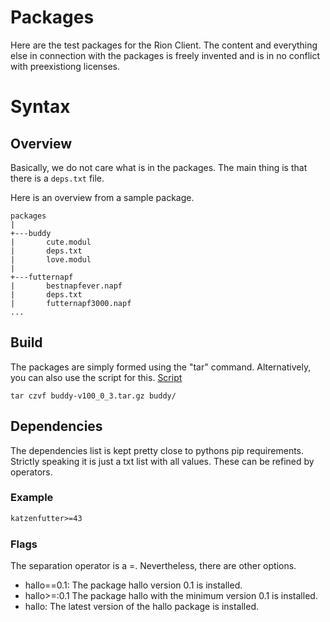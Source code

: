 # Packages

Here are the test packages for the Rion Client. The content and everything else in connection with the packages is freely invented and is in no conflict with preexistiong licenses. 

# Syntax 
## Overview
Basically, we do not care what is in the packages. The main thing is that there is a ``deps.txt`` file.

Here is an overview from a sample package. 

```
packages
|
+---buddy
|       cute.modul
|       deps.txt
|       love.modul
|
+---futternapf
|       bestnapfever.napf
|       deps.txt
|       futternapf3000.napf
...
```
## Build
The packages are simply formed using the "tar" command. Alternatively, you can also use the script for this. [Script](/package/extract/makepacs.sh)
```shell
tar czvf buddy-v100_0_3.tar.gz buddy/
```

## Dependencies
The dependencies list is kept pretty close to pythons pip requirements. 
Strictly speaking it is just a txt list with all values. These can be refined by operators. 

### Example
```txt
katzenfutter>=43
```

### Flags
The separation operator is a =.  Nevertheless, there are other options.

- hallo==0.1: The package hallo version 0.1 is installed.
- hallo>=:0.1 The package hallo with the minimum version 0.1 is installed.
- hallo: The latest version of the hallo package is installed.  
